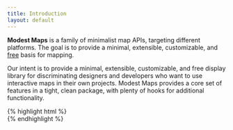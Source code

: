 ```yaml
---
title: Introduction
layout: default
---
```


__Modest Maps__ is a family of minimalist map APIs, targeting different platforms. The goal is to provide a minimal, extensible, customizable, and
[free](http://www.opensource.org/licenses/bsd-license.php) basis for mapping.


Our intent is to provide a minimal, extensible, customizable, and free display
library for discriminating designers and developers who want to use
interactive maps in their own projects. Modest Maps provides a core set of
features in a tight, clean package, with plenty of hooks for
additional functionality.

<div class='live'>
  {% highlight html %}
    <div class='map' id='map-1'></div>
    <script>
      var template = 'http://d.tiles.mapbox.com/mapbox/2.0.0/' +
          'mapbox.world-bright/{Z}/{X}/{Y}.png';
      var provider = new com.modestmaps.TemplatedMapProvider(template);
      var map = new com.modestmaps.Map('map-1', provider);
      map.setZoom(2);
    </script>
  {% endhighlight %}
</div>
